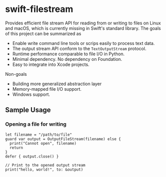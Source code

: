 # swift-filestream

Provides efficient file stream API for reading from or writing to files on
Linux and macOS, which is currently missing in Swift's standard library. The
goals of this project can be summarized as

* Enable write command line tools or scrips easily to process text data.
* The output stream API conform to the `TextOutputStream` protocol.
* Runtime performance comparable to file I/O in Python.
* Minimal dependency. No dependency on Foundation.
* Easy to integrate into Xcode projects.

Non-goals

* Building more generalized abstraction layer
* Memory-mapped file I/O support.
* Windows support.

## Sample Usage

### Opening a file for writing

```
let filename = "/path/to/file"
guard var output = OutputFileStream(filename) else {
  print("Cannot open", filename)
  return
}
defer { output.close() }

// Print to the opened output stream
print("hello, world!", to: &output)
```

